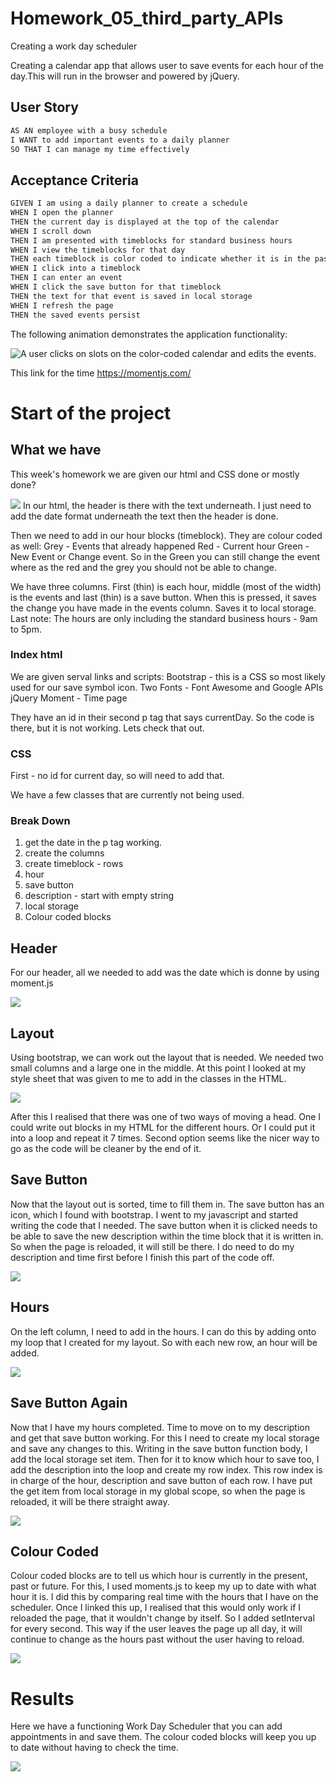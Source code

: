 # Homework_05_third_party_APIs
Creating a work day scheduler

Creating a calendar app that allows user to save events for each hour of the day.This will run in the browser and powered by jQuery.

## User Story

```md
AS AN employee with a busy schedule
I WANT to add important events to a daily planner
SO THAT I can manage my time effectively
```

## Acceptance Criteria

```md
GIVEN I am using a daily planner to create a schedule
WHEN I open the planner
THEN the current day is displayed at the top of the calendar
WHEN I scroll down
THEN I am presented with timeblocks for standard business hours
WHEN I view the timeblocks for that day
THEN each timeblock is color coded to indicate whether it is in the past, present, or future
WHEN I click into a timeblock
THEN I can enter an event
WHEN I click the save button for that timeblock
THEN the text for that event is saved in local storage
WHEN I refresh the page
THEN the saved events persist
```

The following animation demonstrates the application functionality:

![A user clicks on slots on the color-coded calendar and edits the events.](./Assets/05-third-party-apis-homework-demo.gif)


This link for the time https://momentjs.com/

# Start of the project

## What we have
 
This week's homework we are given our html and CSS done or mostly done? 

<img src="Assets\Starting Point\HTML.JPG">
In our html, the header is there with the text underneath. I just need to add the date format underneath the text then the header is done.

Then we need to add in our hour blocks (timeblock). They are colour coded as well:
Grey - Events that already happened
Red - Current hour
Green - New Event or Change event. 
So in the Green you can still change the event where as the red and the grey you should not be able to change.

We have three columns. First (thin) is each hour, middle (most of the width) is the events and last (thin) is a save button. When this is pressed, it saves the change you have made in the events column. Saves it to local storage.
Last note: The hours are only including the standard business hours - 9am to 5pm.

### Index html

We are given serval links and scripts:
Bootstrap - this is a CSS so most likely used for our save symbol icon.
Two Fonts - Font Awesome and Google APIs
jQuery
Moment - Time page

They have an id in their second p tag that says currentDay. So the code is there, but it is not working. Lets check that out.

### CSS

First - no id for current day, so will need to add that.

We have a few classes that are currently not being used.

### Break Down
1. get the date in the p tag working. 
2. create the columns
3. create timeblock - rows
4. hour
5. save button
6. description - start with empty string
7. local storage
8. Colour coded blocks



## Header

For our header, all we needed to add was the date which is donne by using moment.js

<img src="Assets\Added_Date.JPG">

## Layout
Using bootstrap, we can work out the layout that is needed. We needed two small columns and a large one in the middle. At this point I looked at my style sheet that was given to me to add in the classes in the HTML.

<img src="Assets\Layout.JPG">

After this I realised that there was one of two ways of moving a head. One I could write out blocks in my HTML for the different hours. Or I could put it into a loop and repeat it 7 times. Second option seems like the nicer way to go as the code will be cleaner by the end of it.

## Save Button
Now that the layout out is sorted, time to fill them in. The save button has an icon, which I found with bootstrap. I went to my javascript and started writing the code that I needed. The save button when it is clicked needs to be able to save the new description within the time block that it is written in. So when the page is reloaded, it will still be there. I do need to do my description and time first before I finish this part of the code off.

<img src="Assets\Time-blocks-added.JPG">

## Hours
On the left column, I need to add in the hours. I can do this by adding onto my loop that I created for my layout. So with each new row, an hour will be added.

<img src="Assets\Hours_added.JPG">


## Save Button Again
Now that I have my hours completed. Time to move on to my description and get that save button working.
For this I need to create my local storage and save any changes to this. Writing in the save button function body, I add the local storage set item. Then for it to know which hour to save too, I add the description into the loop and create my row index. This row index is in charge of the hour, description and save button of each row.
I have put the get item from local storage in my global scope, so when the page is reloaded, it will be there straight away.

<img src="Assets\Saving_Button.JPG">

## Colour Coded
Colour coded blocks are to tell us which hour is currently in the present, past or future. For this, I used moments.js to keep my up to date with what hour it is. I did this by comparing real time with the hours that I have on the scheduler. 
Once I linked this up, I realised that this would only work if I reloaded the page, that it wouldn't change by itself. So I added setInterval for every second. This way if the user leaves the page up all day, it will continue to change as the hours past without the user having to reload.

<img src="Assets\Colour_coded.JPG">


# Results
Here we have a functioning Work Day Scheduler that you can add appointments in and save them. The colour coded blocks will keep you up to date without having to check the time.

<img src="Assets\Finished.JPG">
